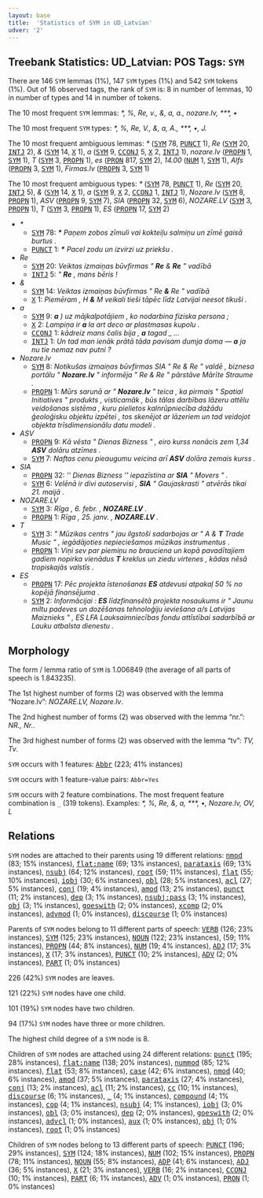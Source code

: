 ```yaml
---
layout: base
title:  'Statistics of SYM in UD_Latvian'
udver: '2'
---
```


## Treebank Statistics: UD_Latvian: POS Tags: `SYM`

There are 146 `SYM` lemmas (1%), 147 `SYM` types (1%) and 542 `SYM` tokens (1%).
Out of 16 observed tags, the rank of `SYM` is: 8 in number of lemmas, 10 in number of types and 14 in number of tokens.

The 10 most frequent `SYM` lemmas: <em>*, %, Re, v., &, a, a., nozare.lv, ***, •</em>

The 10 most frequent `SYM` types:  <em>*, %, Re, V., &, a, A., ***, •, J.</em>

The 10 most frequent ambiguous lemmas: <em>*</em> (<tt><a href="lv-pos-SYM.html">SYM</a></tt> 78, <tt><a href="lv-pos-PUNCT.html">PUNCT</a></tt> 1), <em>Re</em> (<tt><a href="lv-pos-SYM.html">SYM</a></tt> 20, <tt><a href="lv-pos-INTJ.html">INTJ</a></tt> 2), <em>&</em> (<tt><a href="lv-pos-SYM.html">SYM</a></tt> 14, <tt><a href="lv-pos-X.html">X</a></tt> 1), <em>a</em> (<tt><a href="lv-pos-SYM.html">SYM</a></tt> 9, <tt><a href="lv-pos-CCONJ.html">CCONJ</a></tt> 5, <tt><a href="lv-pos-X.html">X</a></tt> 2, <tt><a href="lv-pos-INTJ.html">INTJ</a></tt> 1), <em>nozare.lv</em> (<tt><a href="lv-pos-PROPN.html">PROPN</a></tt> 1, <tt><a href="lv-pos-SYM.html">SYM</a></tt> 1), <em>T</em> (<tt><a href="lv-pos-SYM.html">SYM</a></tt> 3, <tt><a href="lv-pos-PROPN.html">PROPN</a></tt> 1), <em>es</em> (<tt><a href="lv-pos-PRON.html">PRON</a></tt> 817, <tt><a href="lv-pos-SYM.html">SYM</a></tt> 2), <em>14.00</em> (<tt><a href="lv-pos-NUM.html">NUM</a></tt> 1, <tt><a href="lv-pos-SYM.html">SYM</a></tt> 1), <em>Alfs</em> (<tt><a href="lv-pos-PROPN.html">PROPN</a></tt> 3, <tt><a href="lv-pos-SYM.html">SYM</a></tt> 1), <em>Firmas.lv</em> (<tt><a href="lv-pos-PROPN.html">PROPN</a></tt> 3, <tt><a href="lv-pos-SYM.html">SYM</a></tt> 1)

The 10 most frequent ambiguous types:  <em>*</em> (<tt><a href="lv-pos-SYM.html">SYM</a></tt> 78, <tt><a href="lv-pos-PUNCT.html">PUNCT</a></tt> 1), <em>Re</em> (<tt><a href="lv-pos-SYM.html">SYM</a></tt> 20, <tt><a href="lv-pos-INTJ.html">INTJ</a></tt> 5), <em>&</em> (<tt><a href="lv-pos-SYM.html">SYM</a></tt> 14, <tt><a href="lv-pos-X.html">X</a></tt> 1), <em>a</em> (<tt><a href="lv-pos-SYM.html">SYM</a></tt> 9, <tt><a href="lv-pos-X.html">X</a></tt> 2, <tt><a href="lv-pos-CCONJ.html">CCONJ</a></tt> 1, <tt><a href="lv-pos-INTJ.html">INTJ</a></tt> 1), <em>Nozare.lv</em> (<tt><a href="lv-pos-SYM.html">SYM</a></tt> 8, <tt><a href="lv-pos-PROPN.html">PROPN</a></tt> 1), <em>ASV</em> (<tt><a href="lv-pos-PROPN.html">PROPN</a></tt> 9, <tt><a href="lv-pos-SYM.html">SYM</a></tt> 7), <em>SIA</em> (<tt><a href="lv-pos-PROPN.html">PROPN</a></tt> 32, <tt><a href="lv-pos-SYM.html">SYM</a></tt> 6), <em>NOZARE.LV</em> (<tt><a href="lv-pos-SYM.html">SYM</a></tt> 3, <tt><a href="lv-pos-PROPN.html">PROPN</a></tt> 1), <em>T</em> (<tt><a href="lv-pos-SYM.html">SYM</a></tt> 3, <tt><a href="lv-pos-PROPN.html">PROPN</a></tt> 1), <em>ES</em> (<tt><a href="lv-pos-PROPN.html">PROPN</a></tt> 17, <tt><a href="lv-pos-SYM.html">SYM</a></tt> 2)


* <em>*</em>
  * <tt><a href="lv-pos-SYM.html">SYM</a></tt> 78: <em><b>*</b> Paņem zobos zīmuli vai kokteiļu salmiņu un zīmē gaisā burtus .</em>
  * <tt><a href="lv-pos-PUNCT.html">PUNCT</a></tt> 1: <em><b>*</b> Pacel zodu un izvirzi uz priekšu .</em>
* <em>Re</em>
  * <tt><a href="lv-pos-SYM.html">SYM</a></tt> 20: <em>Veiktas izmaiņas būvfirmas " <b>Re</b> & <b>Re</b> " vadībā</em>
  * <tt><a href="lv-pos-INTJ.html">INTJ</a></tt> 5: <em>" <b>Re</b> , mans bēris !</em>
* <em>&</em>
  * <tt><a href="lv-pos-SYM.html">SYM</a></tt> 14: <em>Veiktas izmaiņas būvfirmas " Re <b>&</b> Re " vadībā</em>
  * <tt><a href="lv-pos-X.html">X</a></tt> 1: <em>Piemēram , H <b>&</b> M veikali tieši tāpēc līdz Latvijai neesot tikuši .</em>
* <em>a</em>
  * <tt><a href="lv-pos-SYM.html">SYM</a></tt> 9: <em><b>a</b> ) uz mājkalpotājiem , ko nodarbina fiziska persona ;</em>
  * <tt><a href="lv-pos-X.html">X</a></tt> 2: <em>Lampiņa ir <b>a</b> la art deco ar plastmasas kupolu .</em>
  * <tt><a href="lv-pos-CCONJ.html">CCONJ</a></tt> 1: <em>kādreiz mans čalis bija , <b>a</b> tagad _ ...</em>
  * <tt><a href="lv-pos-INTJ.html">INTJ</a></tt> 1: <em>Un tad man ienāk prātā tāda pavisam dumja doma — <b>a</b> ja nu tie nemaz nav putni ?</em>
* <em>Nozare.lv</em>
  * <tt><a href="lv-pos-SYM.html">SYM</a></tt> 8: <em>Notikušas izmaiņas būvfirmas SIA " Re & Re " valdē , biznesa portālu " <b>Nozare.lv</b> " informēja " Re & Re " pārstāve Mārīte Straume .</em>
  * <tt><a href="lv-pos-PROPN.html">PROPN</a></tt> 1: <em>Mūrs sarunā ar " <b>Nozare.lv</b> " teica , ka pirmais " Spatial Initiatives " produkts , visticamāk , būs tālas darbības lāzeru attēlu veidošanas sistēma , kuru pielietos kalnrūpniecība dažādu ģeoloģisku objektu izpētei , tos skenējot ar lāzeriem un tad veidojot objekta trīsdimensionālu datu modeli .</em>
* <em>ASV</em>
  * <tt><a href="lv-pos-PROPN.html">PROPN</a></tt> 9: <em>Kā vēsta " Dienas Bizness " , eiro kurss nonācis zem 1,34 <b>ASV</b> dolāru atzīmes .</em>
  * <tt><a href="lv-pos-SYM.html">SYM</a></tt> 7: <em>Naftas cenu pieaugumu veicina arī <b>ASV</b> dolāra zemais kurss .</em>
* <em>SIA</em>
  * <tt><a href="lv-pos-PROPN.html">PROPN</a></tt> 32: <em>'' Dienas Bizness '' iepazīstina ar <b>SIA</b> " Movers " .</em>
  * <tt><a href="lv-pos-SYM.html">SYM</a></tt> 6: <em>Velēnā ir divi autoservisi , <b>SIA</b> “ Gaujaskrasti ” atvērās tikai 21. maijā .</em>
* <em>NOZARE.LV</em>
  * <tt><a href="lv-pos-SYM.html">SYM</a></tt> 3: <em>Rīga , 6. febr. , <b>NOZARE.LV</b> .</em>
  * <tt><a href="lv-pos-PROPN.html">PROPN</a></tt> 1: <em>Rīga , 25. janv. , <b>NOZARE.LV</b> .</em>
* <em>T</em>
  * <tt><a href="lv-pos-SYM.html">SYM</a></tt> 3: <em>" Mūzikas centrs " jau ilgstoši sadarbojas ar " A & <b>T</b> Trade Music " , iegādājoties nepieciešamos mūzikas instrumentus .</em>
  * <tt><a href="lv-pos-PROPN.html">PROPN</a></tt> 1: <em>Viņi sev par piemiņu no brauciena un kopā pavadītajiem gadiem nopirka vienādus <b>T</b> kreklus un ziedu virtenes , kādas nēsā tropiskajās valstīs .</em>
* <em>ES</em>
  * <tt><a href="lv-pos-PROPN.html">PROPN</a></tt> 17: <em>Pēc projekta īstenošanas <b>ES</b> atdevusi atpakaļ 50 % no kopējā finansējuma .</em>
  * <tt><a href="lv-pos-SYM.html">SYM</a></tt> 2: <em>Informācijai : <b>ES</b> līdzfinansētā projekta nosaukums ir " Jaunu miltu padeves un dozēšanas tehnoloģiju ieviešana a/s Latvijas Maiznieks " , ES LFA Lauksaimniecības fondu attīstībai sadarbībā ar Lauku atbalsta dienestu .</em>

## Morphology

The form / lemma ratio of `SYM` is 1.006849 (the average of all parts of speech is 1.843235).

The 1st highest number of forms (2) was observed with the lemma “Nozare.lv”: <em>NOZARE.LV, Nozare.lv</em>.

The 2nd highest number of forms (2) was observed with the lemma “nr.”: <em>NR., Nr.</em>.

The 3rd highest number of forms (2) was observed with the lemma “tv”: <em>TV, Tv</em>.

`SYM` occurs with 1 features: <tt><a href="lv-feat-Abbr.html">Abbr</a></tt> (223; 41% instances)

`SYM` occurs with 1 feature-value pairs: `Abbr=Yes`

`SYM` occurs with 2 feature combinations.
The most frequent feature combination is `_` (319 tokens).
Examples: <em>*, %, Re, &, a, ***, •, Nozare.lv, OV, L</em>


## Relations

`SYM` nodes are attached to their parents using 19 different relations: <tt><a href="lv-dep-nmod.html">nmod</a></tt> (83; 15% instances), <tt><a href="lv-dep-flat-name.html">flat:name</a></tt> (69; 13% instances), <tt><a href="lv-dep-parataxis.html">parataxis</a></tt> (69; 13% instances), <tt><a href="lv-dep-nsubj.html">nsubj</a></tt> (64; 12% instances), <tt><a href="lv-dep-root.html">root</a></tt> (59; 11% instances), <tt><a href="lv-dep-flat.html">flat</a></tt> (55; 10% instances), <tt><a href="lv-dep-iobj.html">iobj</a></tt> (30; 6% instances), <tt><a href="lv-dep-obl.html">obl</a></tt> (28; 5% instances), <tt><a href="lv-dep-acl.html">acl</a></tt> (27; 5% instances), <tt><a href="lv-dep-conj.html">conj</a></tt> (19; 4% instances), <tt><a href="lv-dep-amod.html">amod</a></tt> (13; 2% instances), <tt><a href="lv-dep-punct.html">punct</a></tt> (11; 2% instances), <tt><a href="lv-dep-dep.html">dep</a></tt> (3; 1% instances), <tt><a href="lv-dep-nsubj-pass.html">nsubj:pass</a></tt> (3; 1% instances), <tt><a href="lv-dep-obj.html">obj</a></tt> (3; 1% instances), <tt><a href="lv-dep-goeswith.html">goeswith</a></tt> (2; 0% instances), <tt><a href="lv-dep-xcomp.html">xcomp</a></tt> (2; 0% instances), <tt><a href="lv-dep-advmod.html">advmod</a></tt> (1; 0% instances), <tt><a href="lv-dep-discourse.html">discourse</a></tt> (1; 0% instances)

Parents of `SYM` nodes belong to 11 different parts of speech: <tt><a href="lv-pos-VERB.html">VERB</a></tt> (126; 23% instances), <tt><a href="lv-pos-SYM.html">SYM</a></tt> (125; 23% instances), <tt><a href="lv-pos-NOUN.html">NOUN</a></tt> (122; 23% instances),  (59; 11% instances), <tt><a href="lv-pos-PROPN.html">PROPN</a></tt> (44; 8% instances), <tt><a href="lv-pos-NUM.html">NUM</a></tt> (19; 4% instances), <tt><a href="lv-pos-ADJ.html">ADJ</a></tt> (17; 3% instances), <tt><a href="lv-pos-X.html">X</a></tt> (17; 3% instances), <tt><a href="lv-pos-PUNCT.html">PUNCT</a></tt> (10; 2% instances), <tt><a href="lv-pos-ADV.html">ADV</a></tt> (2; 0% instances), <tt><a href="lv-pos-PART.html">PART</a></tt> (1; 0% instances)

226 (42%) `SYM` nodes are leaves.

121 (22%) `SYM` nodes have one child.

101 (19%) `SYM` nodes have two children.

94 (17%) `SYM` nodes have three or more children.

The highest child degree of a `SYM` node is 8.

Children of `SYM` nodes are attached using 24 different relations: <tt><a href="lv-dep-punct.html">punct</a></tt> (195; 28% instances), <tt><a href="lv-dep-flat-name.html">flat:name</a></tt> (138; 20% instances), <tt><a href="lv-dep-nummod.html">nummod</a></tt> (85; 12% instances), <tt><a href="lv-dep-flat.html">flat</a></tt> (53; 8% instances), <tt><a href="lv-dep-case.html">case</a></tt> (42; 6% instances), <tt><a href="lv-dep-nmod.html">nmod</a></tt> (40; 6% instances), <tt><a href="lv-dep-amod.html">amod</a></tt> (37; 5% instances), <tt><a href="lv-dep-parataxis.html">parataxis</a></tt> (27; 4% instances), <tt><a href="lv-dep-conj.html">conj</a></tt> (13; 2% instances), <tt><a href="lv-dep-acl.html">acl</a></tt> (11; 2% instances), <tt><a href="lv-dep-cc.html">cc</a></tt> (10; 1% instances), <tt><a href="lv-dep-discourse.html">discourse</a></tt> (6; 1% instances), <tt><a href="lv-dep-_.html">_</a></tt> (4; 1% instances), <tt><a href="lv-dep-compound.html">compound</a></tt> (4; 1% instances), <tt><a href="lv-dep-cop.html">cop</a></tt> (4; 1% instances), <tt><a href="lv-dep-nsubj.html">nsubj</a></tt> (4; 1% instances), <tt><a href="lv-dep-iobj.html">iobj</a></tt> (3; 0% instances), <tt><a href="lv-dep-obl.html">obl</a></tt> (3; 0% instances), <tt><a href="lv-dep-dep.html">dep</a></tt> (2; 0% instances), <tt><a href="lv-dep-goeswith.html">goeswith</a></tt> (2; 0% instances), <tt><a href="lv-dep-advcl.html">advcl</a></tt> (1; 0% instances), <tt><a href="lv-dep-aux.html">aux</a></tt> (1; 0% instances), <tt><a href="lv-dep-obj.html">obj</a></tt> (1; 0% instances), <tt><a href="lv-dep-root.html">root</a></tt> (1; 0% instances)

Children of `SYM` nodes belong to 13 different parts of speech: <tt><a href="lv-pos-PUNCT.html">PUNCT</a></tt> (196; 29% instances), <tt><a href="lv-pos-SYM.html">SYM</a></tt> (124; 18% instances), <tt><a href="lv-pos-NUM.html">NUM</a></tt> (102; 15% instances), <tt><a href="lv-pos-PROPN.html">PROPN</a></tt> (78; 11% instances), <tt><a href="lv-pos-NOUN.html">NOUN</a></tt> (55; 8% instances), <tt><a href="lv-pos-ADP.html">ADP</a></tt> (41; 6% instances), <tt><a href="lv-pos-ADJ.html">ADJ</a></tt> (36; 5% instances), <tt><a href="lv-pos-X.html">X</a></tt> (21; 3% instances), <tt><a href="lv-pos-VERB.html">VERB</a></tt> (16; 2% instances), <tt><a href="lv-pos-CCONJ.html">CCONJ</a></tt> (10; 1% instances), <tt><a href="lv-pos-PART.html">PART</a></tt> (6; 1% instances), <tt><a href="lv-pos-ADV.html">ADV</a></tt> (1; 0% instances), <tt><a href="lv-pos-PRON.html">PRON</a></tt> (1; 0% instances)

